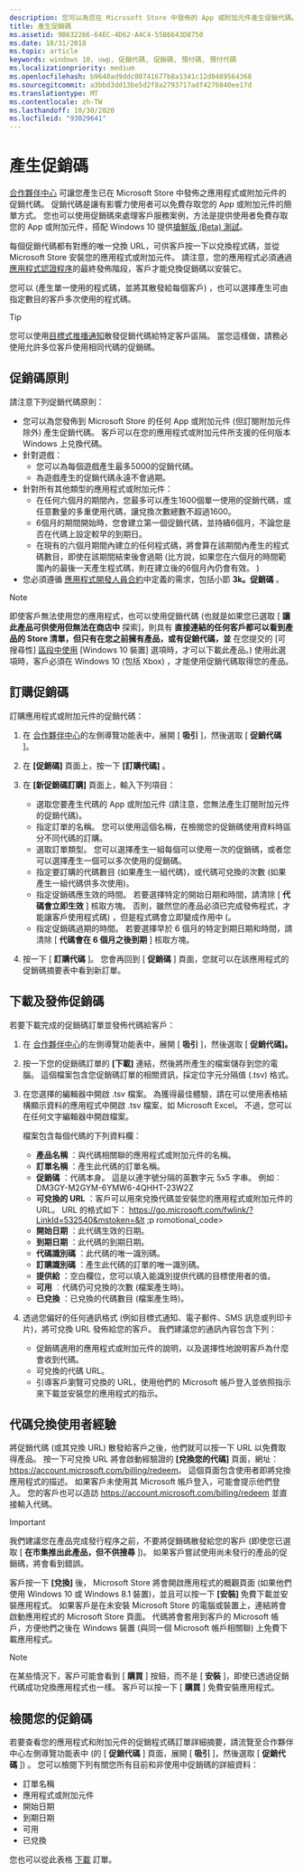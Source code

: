 ```yaml
---
description: 您可以為您在 Microsoft Store 中發佈的 App 或附加元件產生促銷代碼。
title: 產生促銷碼
ms.assetid: 9B632266-64EC-4D62-A4C4-55B6643D8750
ms.date: 10/31/2018
ms.topic: article
keywords: windows 10, uwp, 促銷代碼, 促銷碼, 預付碼, 預付代碼
ms.localizationpriority: medium
ms.openlocfilehash: b9640ad9ddc00741677b8a1341c12d0489564368
ms.sourcegitcommit: a3bbd3dd13be5d2f8a2793717adf4276840ee17d
ms.translationtype: MT
ms.contentlocale: zh-TW
ms.lasthandoff: 10/30/2020
ms.locfileid: "93029641"
---
```

# <a name="generate-promotional-codes"></a>產生促銷碼


[合作夥伴中心](https://partner.microsoft.com/dashboard) 可讓您產生已在 Microsoft Store 中發佈之應用程式或附加元件的促銷代碼。 促銷代碼是讓有影響力使用者可以免費存取您的 App 或附加元件的簡單方式。 您也可以使用促銷碼來處理客戶服務案例，方法是提供使用者免費存取您的 App 或附加元件，搭配 Windows 10 提供[搶鮮版 (Beta) 測試](beta-testing-and-targeted-distribution.md)。 

每個促銷代碼都有對應的唯一兌換 URL，可供客戶按一下以兌換程式碼，並從 Microsoft Store 安裝您的應用程式或附加元件。  請注意，您的應用程式必須通過 [應用程式認證程序](the-app-certification-process.md)的最終發佈階段，客戶才能兌換促銷碼以安裝它。

您可以 (產生單一使用的程式碼，並將其散發給每個客戶) ，也可以選擇產生可由指定數目的客戶多次使用的程式碼。

> [!TIP]
> 您可以使用[目標式推播通知](send-push-notifications-to-your-apps-customers.md)散發促銷代碼給特定客戶區隔。 當您這樣做，請務必使用允許多位客戶使用相同代碼的促銷碼。


## <a name="promotional-code-policies"></a>促銷碼原則

請注意下列促銷代碼原則：

-   您可以為您發佈到 Microsoft Store 的任何 App 或附加元件 (但訂閱附加元件除外) 產生促銷代碼。 客戶可以在您的應用程式或附加元件所支援的任何版本 Windows 上兑換代碼。
-   針對遊戲：
    - 您可以為每個遊戲產生最多5000的促銷代碼。
    - 為遊戲產生的促銷代碼永遠不會過期。
- 針對所有其他類型的應用程式或附加元件：
    - 在任何六個月的期間內，您最多可以產生1600個單一使用的促銷代碼，或任意數量的多重使用代碼，讓兌換次數總數不超過1600。
    - 6個月的期間開始時，您會建立第一個促銷代碼，並持續6個月，不論您是否在代碼上設定較早的到期日。
    - 在現有的六個月期間內建立的任何程式碼，將會算在該期間內產生的程式碼數目，即使在該期間結束後會過期 (比方說，如果您在六個月的時間範圍內的最後一天產生程式碼，則在建立後的6個月內仍會有效。 ) 
-   您必須遵循 [應用程式開發人員合約](/legal/windows/agreements/app-developer-agreement)中定義的需求，包括小節 **3k。促銷碼** 。

> [!NOTE]
> 即使客戶無法使用您的應用程式，也可以使用促銷代碼 (也就是如果您已選取 [ **讓此產品可供使用但無法在商店中** 探索]，則具有 **直接連結的任何客戶都可以看到產品的 Store 清單，但只有在您之前擁有產品，或有促銷代碼，並** 在您提交的 [可搜尋性] [區段中使用](choose-visibility-options.md#discoverability) [Windows 10 裝置] 選項時，才可以下載此產品。)  使用此選項時，客戶必須在 Windows 10 (包括 Xbox) ，才能使用促銷代碼取得您的產品。


## <a name="order-promotional-codes"></a>訂購促銷碼

訂購應用程式或附加元件的促銷代碼：

1.  在 [合作夥伴中心](https://partner.microsoft.com/dashboard)的左側導覽功能表中，展開 [ **吸引** ]，然後選取 [ **促銷代碼** ]。

2.   在 **\[促銷碼\]** 頁面上，按一下 **\[訂購代碼\]** 。

3.  在 **\[新促銷碼訂購\]** 頁面上，輸入下列項目：
    -   選取您要產生代碼的 App 或附加元件 (請注意，您無法產生訂閱附加元件的促銷代碼)。
    -   指定訂單的名稱。 您可以使用這個名稱，在檢閱您的促銷碼使用資料時區分不同代碼的訂購。
    -   選取訂單類型。 您可以選擇產生一組每個可以使用一次的促銷碼，或者您可以選擇產生一個可以多次使用的促銷碼。
    -   指定要訂購的代碼數目 (如果產生一組代碼)，或代碼可兌換的次數 (如果產生一組代碼供多次使用)。
    -   指定促銷碼應生效的時間。 若要選擇特定的開始日期和時間，請清除 [ **代碼會立即生效** ] 核取方塊。 否則，雖然您的產品必須已完成發佈程式，才能讓客戶使用程式碼) ，但是程式碼會立即變成作用中 (。
    -   指定促銷碼過期的時間。 若要選擇早於 6 個月的特定到期日期和時間，請清除 [ **代碼會在 6 個月之後到期** ] 核取方塊。

4.  按一下 [ **訂購代碼** ]。 您會再回到 [ **促銷碼** ] 頁面，您就可以在該應用程式的促銷碼摘要表中看到新訂單。


## <a name="download-and-distribute-promotional-codes"></a>下載及發佈促銷碼

若要下載完成的促銷碼訂單並發佈代碼給客戶：

1.  在 [合作夥伴中心](https://partner.microsoft.com/dashboard)的左側導覽功能表中，展開 [ **吸引** ]，然後選取 [ **促銷代碼]。**
2.  按一下您的促銷碼訂單的 **\[下載\]** 連結，然後將所產生的檔案儲存到您的電腦。 這個檔案包含您促銷碼訂單的相關資訊，採定位字元分隔值 (.tsv) 格式。
3.  在您選擇的編輯器中開啟 .tsv 檔案。 為獲得最佳體驗，請在可以使用表格結構顯示資料的應用程式中開啟 .tsv 檔案，如 Microsoft Excel。 不過，您可以在任何文字編輯器中開啟檔案。

    檔案包含每個代碼的下列資料欄：

    -   **產品名稱** ：與代碼相關聯的應用程式或附加元件的名稱。
    -   **訂單名稱** ：產生此代碼的訂單名稱。
    -   **促銷碼** ：代碼本身。 這是以連字號分隔的英數字元 5x5 字串。 例如︰DM3GY-M2GYM-6YMW6-4QHHT-23W2Z
    -   **可兌換的 URL** ：客戶可以用來兌換代碼並安裝您的應用程式或附加元件的 URL。 URL 的格式如下： https://go.microsoft.com/fwlink/?LinkId=532540&mstoken=&lt ;p romotional_code>
    -   **開始日期** ：此代碼生效的日期。
    -   **到期日期** ：此代碼的到期日期。
    -   **代碼識別碼** ：此代碼的唯一識別碼。
    -   **訂購識別碼** ：產生此代碼的訂單的唯一識別碼。
    -   **提供給** ：空白欄位，您可以填入能識別提供代碼的目標使用者的值。
    -   **可用** ︰代碼仍可兌換的次數 (檔案產生時)。
    -   **已兌換** ：已兌換的代碼數目 (檔案產生時)。

4.  透過您偏好的任何通訊格式 (例如目標式通知、電子郵件、SMS 訊息或列印卡片)，將可兌換 URL 發佈給您的客戶。 我們建議您的通訊內容包含下列：
    -   促銷碼適用的應用程式或附加元件的說明，以及選擇性地說明客戶為什麼會收到代碼。
    -   可兌換的代碼 URL。
    -   引導客戶瀏覽可兌換的 URL，使用他們的 Microsoft 帳戶登入並依照指示來下載並安裝您的應用程式的指示。


## <a name="code-redemption-user-experience"></a>代碼兌換使用者經驗

將促銷代碼 (或其兌換 URL) 散發給客戶之後，他們就可以按一下 URL 以免費取得產品。 按一下可兌換 URL 將會啟動經驗證的 **\[兌換您的代碼\]** 頁面，網址：<https://account.microsoft.com/billing/redeem>。 這個頁面包含使用者即將兌換應用程式的描述。 如果客戶未使用其 Microsoft 帳戶登入，可能會提示他們登入。 您的客戶也可以造訪 <https://account.microsoft.com/billing/redeem> 並直接輸入代碼。

> [!IMPORTANT]
> 我們建議您在產品完成發行程序之前，不要將促銷碼散發給您的客戶 (即使您已選取 [ **在市集推出此產品，但不供搜尋** ])。 如果客戶嘗試使用尚未發行的產品的促銷碼，將會看到錯誤。

客戶按一下 **\[兌換\]** 後， Microsoft Store 將會開啟應用程式的概觀頁面 (如果他們使用 Windows 10 或 Windows 8.1 裝置)，並且可以按一下 **\[安裝\]** 免費下載並安裝應用程式。 如果客戶是在未安裝 Microsoft Store 的電腦或裝置上，連結將會啟動應用程式的 Microsoft Store 頁面。 代碼將會套用到客戶的 Microsoft 帳戶，方便他們之後在 Windows 裝置 (與同一個 Microsoft 帳戶相關聯) 上免費下載應用程式。

> [!NOTE]
> 在某些情況下，客戶可能會看到 [ **購買** ] 按鈕，而不是 [ **安裝** ]，即使已透過促銷代碼成功兌換應用程式也一樣。 客戶可以按一下 [ **購買** ] 免費安裝應用程式。


## <a name="review-your-promotional-codes"></a>檢閱您的促銷碼

若要查看您的應用程式和附加元件的促銷程式碼訂單詳細摘要，請流覽至合作夥伴中心左側導覽功能表中 (的 [ **促銷代碼** ] 頁面，展開 [ **吸引** ]，然後選取 [ **促銷代碼** ]) 。 您可以檢閱下列有關您所有目前和非使用中促銷碼的詳細資料：
-   訂單名稱
-   應用程式或附加元件
-   開始日期
-   到期日期
-   可用
-   已兌換

您也可以從此表格 [下載](#download-and-distribute-promotional-codes) 訂單。

 

